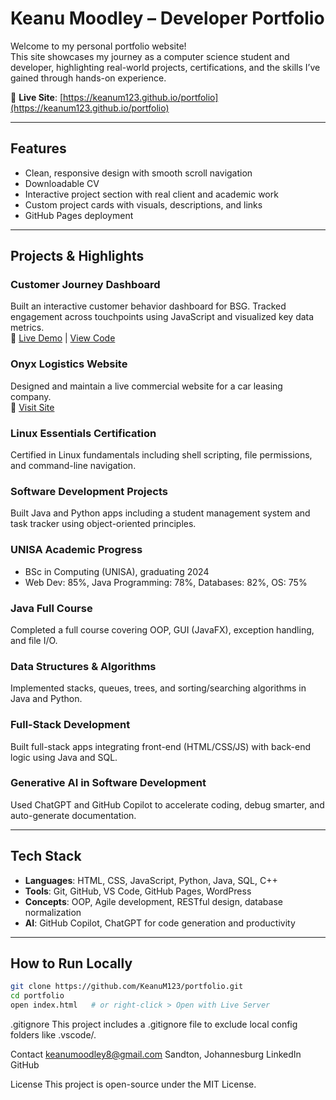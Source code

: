 #  Keanu Moodley – Developer Portfolio

Welcome to my personal portfolio website!  
This site showcases my journey as a computer science student and developer, highlighting real-world projects, certifications, and the skills I’ve gained through hands-on experience.

🔗 **Live Site**: [https://keanum123.github.io/portfolio](https://keanum123.github.io/portfolio)

---

##  Features

- Clean, responsive design with smooth scroll navigation
- Downloadable CV
- Interactive project section with real client and academic work
- Custom project cards with visuals, descriptions, and links
- GitHub Pages deployment

---

##  Projects & Highlights

###  Customer Journey Dashboard  
Built an interactive customer behavior dashboard for BSG. Tracked engagement across touchpoints using JavaScript and visualized key data metrics.  
🔗 [Live Demo](https://keanum123.github.io/customer-journey-dashboard/) | [View Code](https://github.com/KeanuM123/customer-journey-dashboard)

###  Onyx Logistics Website  
Designed and maintain a live commercial website for a car leasing company.  
🔗 [Visit Site](https://onyxlogisticsa.com)

###  Linux Essentials Certification  
Certified in Linux fundamentals including shell scripting, file permissions, and command-line navigation.

###  Software Development Projects  
Built Java and Python apps including a student management system and task tracker using object-oriented principles.

###  UNISA Academic Progress  
- BSc in Computing (UNISA), graduating 2024  
- Web Dev: 85%, Java Programming: 78%, Databases: 82%, OS: 75%

###  Java Full Course  
Completed a full course covering OOP, GUI (JavaFX), exception handling, and file I/O.

###  Data Structures & Algorithms  
Implemented stacks, queues, trees, and sorting/searching algorithms in Java and Python.

###  Full-Stack Development  
Built full-stack apps integrating front-end (HTML/CSS/JS) with back-end logic using Java and SQL.

###  Generative AI in Software Development  
Used ChatGPT and GitHub Copilot to accelerate coding, debug smarter, and auto-generate documentation.

---

##  Tech Stack

- **Languages**: HTML, CSS, JavaScript, Python, Java, SQL, C++
- **Tools**: Git, GitHub, VS Code, GitHub Pages, WordPress
- **Concepts**: OOP, Agile development, RESTful design, database normalization
- **AI**: GitHub Copilot, ChatGPT for code generation and productivity

---

##  How to Run Locally

```bash
git clone https://github.com/KeanuM123/portfolio.git
cd portfolio
open index.html   # or right-click > Open with Live Server
```

 .gitignore
This project includes a .gitignore file to exclude local config folders like .vscode/.

 Contact
 keanumoodley8@gmail.com
 Sandton, Johannesburg
 LinkedIn
 GitHub

 License
This project is open-source under the MIT License.
